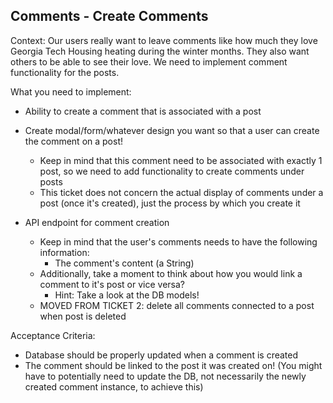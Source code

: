 ## Comments - Create Comments

Context: Our users really want to leave comments like how much they love Georgia Tech Housing heating during the winter months. They also want others to be able to see their love. We need to implement comment functionality for the posts.

What you need to implement:

- Ability to create a comment that is associated with a post
- Create modal/form/whatever design you want so that a user can create the comment on a post!

  - Keep in mind that this comment need to be associated with exactly 1 post, so we need to add functionality to create comments under posts
  - This ticket does not concern the actual display of comments under a post (once it's created), just the process by which you create it

- API endpoint for comment creation
  - Keep in mind that the user's comments needs to have the following information:
    - The comment's content (a String)
  - Additionally, take a moment to think about how you would link a comment to it's post or vice versa?
    - Hint: Take a look at the DB models!
  - MOVED FROM TICKET 2: delete all comments connected to a post when post is deleted

Acceptance Criteria:

- Database should be properly updated when a comment is created
- The comment should be linked to the post it was created on! (You might have to potentially need to update the DB, not necessarily the newly created comment instance, to achieve this)
